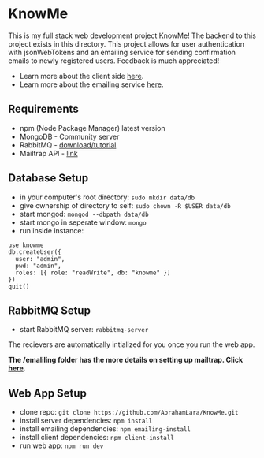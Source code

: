 # KnowMe

This is my full stack web development project KnowMe! The backend to this project exists in this directory. This project allows for user authentication with jsonWebTokens and an emailing service for sending confirmation emails to newly registered users. Feedback is much appreciated!

* Learn more about the client side [here](client/README.md).
* Learn more about the emailing service [here](emailing/README.md).

## Requirements

* npm (Node Package Manager) latest version
* MongoDB   - Community server
* RabbitMQ  - [download/tutorial](https://www.rabbitmq.com/#getstarted)
* Mailtrap API - [link](https://mailtrap.io)

## Database Setup

* in your computer's root directory: `sudo mkdir data/db`
* give ownership of directory to self: `sudo chown -R $USER data/db`
* start mongod: `mongod --dbpath data/db`
* start mongo in seperate window: `mongo`
* run inside instance:
```
use knowme
db.createUser({
  user: "admin",
  pwd: "admin",
  roles: [{ role: "readWrite", db: "knowme" }]
})
quit()
```

## RabbitMQ Setup

* start RabbitMQ server: `rabbitmq-server`

The recievers are automatically intialized for you once you run the web app.

**The /emaliling folder has the more details on setting up mailtrap. Click [here](emailing/README.md).**

## Web App Setup

* clone repo: `git clone https://github.com/AbrahamLara/KnowMe.git`
* install server dependencies: `npm install`
* install emailing dependencies: `npm emailing-install`
* install client dependencies: `npm client-install`
* run web app: `npm run dev`
